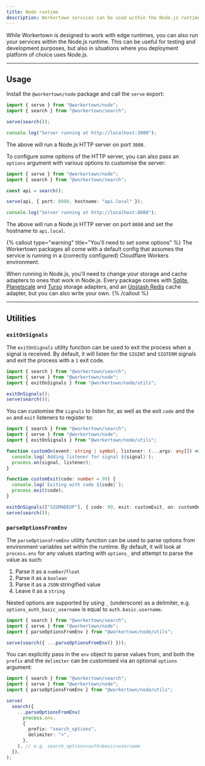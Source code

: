 ```yaml
---
title: Node runtime
description: Workertown services can be used within the Node.js runtime too.
---
```


While Workertown is designed to work with edge runtimes, you can also run your
services within the Node.js runtime. This can be useful for testing and
development purposes, but also in situations where you deployment platform of
choice uses Node.js.

---

## Usage

Install the `@workertown/node` package and call the `serve` export:

```ts
import { serve } from "@workertown/node";
import { search } from "@workertown/search";

serve(search());

console.log("Server running at http://localhost:3000");
```

The above will run a Node.js HTTP server on port `3000`.

To configure some options of the HTTP server, you can also pass an `options`
argument with various options to customise the server:

```ts
import { serve } from "@workertown/node";
import { search } from "@workertown/search";

const api = search();

serve(api, { port: 8080, hostname: "api.local" });

console.log("Server running at http://localhost:8080");
```

The above will run a Node.js HTTP server on port `8080` and set the hostname to
`api.local`.

{% callout type="warning" title="You'll need to set some options" %}
The Workertown packages all come with a default config that assumes the service
is running in a (correctly configured) Cloudflare Workers environment.

When running in Node.js, you'll need to change your storage and cache adapters
to ones that work in Node.js. Every package comes with
[Sqlite](https://www.sqlite.org/index.html),
[Planetscale](https://planetscale.com/) and [Turso](https://turso.tech/) storage
adapters, and an [Upstash Redis](https://docs.upstash.com/redis) cache adapter,
but you can also write your own.
{% /callout %}

---

## Utilities

### `exitOnSignals`

The `exitOnSignals` utility function can be used to exit the process when a
signal is received. By default, it will listen for the `SIGINT` and `SIGTERM`
signals and exit the process with a `1` exit code.

```ts
import { search } from "@workertown/search";
import { serve } from "@workertown/node";
import { exitOnSignals } from "@workertown/node/utils";

exitOnSignals();
serve(search());
```

You can customise the `signals` to listen for, as well as the exit `code` and
the `on` and `exit` listeners to register to:

```ts
import { search } from "@workertown/search";
import { serve } from "@workertown/node";
import { exitOnSignals } from "@workertown/node/utils";

function customOn(event: string | symbol, listener: (...args: any[]) => void) {
  console.log(`Adding listener for signal ${signal}`);
  process.on(signal, listener);
}

function customExit(code: number = 99) {
  console.log(`Exiting with code ${code}`);
  process.exit(code);
}

exitOnSignals(["SIGMADEUP"], { code: 99, exit: customExit, on: customOn });
serve(search());
```


### `parseOptionsFromEnv`

The `parseOptionsFromEnv` utility function can be used to parse options from
environment variables set within the runtime. By default, it will look at
`process.env` for any values starting with `options_` and attempt to parse the
value as such:

1. Parse it as a `number`/`float`
2. Parse it as a `boolean`
3. Parse it as a `JSON` stringified value
4. Leave it as a `string`

Nested options are supported by using `_` (underscore) as a delimiter, e.g.
`options_auth_basic_username` is equal to `auth.basic.username`.

```ts
import { search } from "@workertown/search";
import { serve } from "@workertown/node";
import { parseOptionsFromEnv } from "@workertown/node/utils";

serve(search({ ...parseOptionsFromEnv() }));
```

You can explicitly pass in the `env` object to parse values from, and both the
`prefix` and the `delimiter` can be customised via an optional `options`
argument:

```ts
import { search } from "@workertown/search";
import { serve } from "@workertown/node";
import { parseOptionsFromEnv } from "@workertown/node/utils";

serve(
  search({
    ...parseOptionsFromEnv(
      process.env,
      {
        prefix: "search_options",
        delimiter: ">",
      },
    ), // e.g. search_options>auth>basic>username
  }),
);
```
